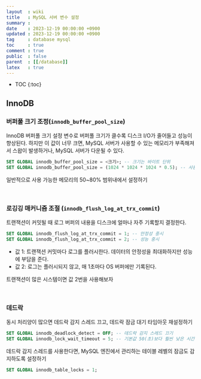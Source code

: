 ```yaml
---
layout  : wiki
title   : MySQL 서버 변수 설정
summary : 
date    : 2023-12-19 00:00:00 +0900
updated : 2023-12-19 00:00:00 +0900
tag     : database mysql
toc     : true
comment : true
public  : false
parent  : [[/database]]
latex   : true
---
```

* TOC
{:toc}

## InnoDB

### 버퍼풀 크기 조정(`innodb_buffer_pool_size`)

InnoDB 버퍼풀 크기 설정 변수로 버퍼풀 크기가 클수록 디스크 I/O가 줄어들고 성능이 향상된다. 
하지만 이 값이 너무 크면, MySQL 서버가 사용할 수 있는 메모리가 부족해져서 스왑이 발생하거나, MySQL 서버가 다운될 수 있다.

```SQL
SET GLOBAL innodb_buffer_pool_size = <크기>; -- 크기는 바이트 단위
SET GLOBAL innodb_buffer_pool_size = (1024 * 1024 * 1024 * 0.5); -- 사용 가능한 메모리의 50%를 버퍼풀 크기로 설정
```

일반적으로 사용 가능한 메모리의 50~80% 범위내에서 설정하기

<br>

### 로깅깅 매커니즘 조절 (`innodb_flush_log_at_trx_commit`)

트랜잭션이 커밋될 때 로그 버퍼의 내용을 디스크에 얼마나 자주 기록할지 결정한다.

```SQL
SET GLOBAL innodb_flush_log_at_trx_commit = 1; -- 안정성 중시
SET GLOBAL innodb_flush_log_at_trx_commit = 2; -- 성능 중시
```

- 값 1: 트랜잭션 커밋마다 로그를 플러시한다. 데이터의 안정성을 최대화하지만 성능에 부담을 준다.
- 값 2: 로그는 플러시되지 않고, 매 1초마다 OS 버퍼에만 기록된다. 

트랜잭션이 많은 시스템이면 값 2번을 사용해보자


<br>

### 데드락

동시 처리양이 많으면 데드락 감지 스레드 끄고, 데드락 잠금 대기 타임아웃 재설정하기

```SQL
SET GLOBAL innodb_deadlock_detect = OFF; -- 데드락 감지 스레드 끄기
SET GLOBAL innodb_lock_wait_timeout = 5; -- 기본값 50(초)보다 훨씬 낮은 시간으로 변경
```

데드락 감지 스레드를 사용한다면, MySQL 엔진에서 관리하는 테이블 레벨의 잠금도 감지하도록 설정하기

```SQL
SET GLOBAL innodb_table_locks = 1;
```

<br>